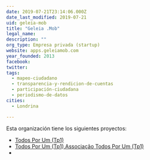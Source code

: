 ```yaml
---
date: 2019-07-21T23:14:06.000Z
date_last_modified: 2019-07-21
uid: geleia-mob
title: "Geleia .Mob"
legal_name: 
description: ""
org_type: Empresa privada (startup)
website: apps.geleiamob.com
year_founded: 2013
facebook: 
twitter: 
tags:
  - mapeo-ciudadano
  - transparencia-y-rendicion-de-cuentas
  - participación-ciudadana
  - periodismo-de-datos
cities: 
  - Londrina

---
```


Esta organización tiene los siguientes proyectos:

- [Todos Por Um (Tp1)](/i/todos-por-um-tp1.html)
- [Todos Por Um (Tp1),Associação Todos Por Um  (Tp1)](/i/todos-por-um-tp1,associacão-todos-por-um-tp1.html)
- [](/i/associacão-todos-por-um-tp1.html)
